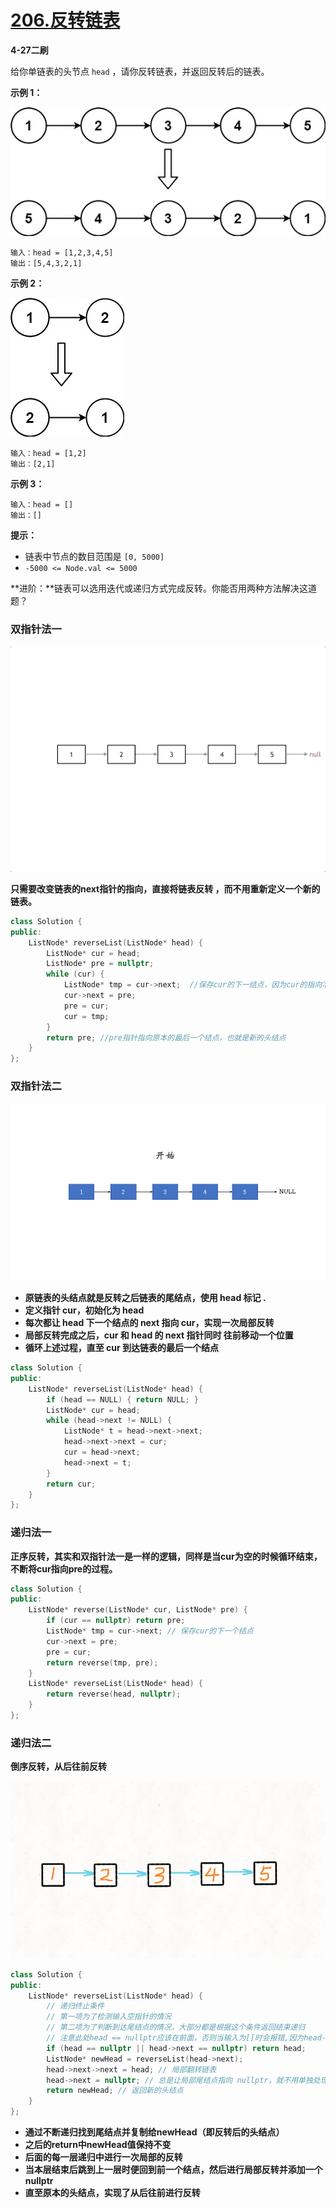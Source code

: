 # [206.反转链表](https://leetcode-cn.com/problems/reverse-linked-list/)

**4-27二刷**

给你单链表的头节点 `head` ，请你反转链表，并返回反转后的链表。

**示例 1：**

![img](../../Images/3.反转链表.assets/rev1ex1.jpg)

```
输入：head = [1,2,3,4,5]
输出：[5,4,3,2,1]
```

**示例 2：**

![img](../../Images/3.反转链表.assets/rev1ex2.jpg)

```
输入：head = [1,2]
输出：[2,1]
```

**示例 3：**

```
输入：head = []
输出：[]
```

**提示：**

- 链表中节点的数目范围是 `[0, 5000]`
- `-5000 <= Node.val <= 5000`

**进阶：**链表可以选用迭代或递归方式完成反转。你能否用两种方法解决这道题？

### 双指针法一

![img](../../Images/3.反转链表.assets/008eGmZEly1gnrf1oboupg30gy0c44qp.gif)

**只需要改变链表的next指针的指向，直接将链表反转 ，而不用重新定义一个新的链表。**

```c++
class Solution {
public:
    ListNode* reverseList(ListNode* head) {
        ListNode* cur = head;
        ListNode* pre = nullptr;
        while (cur) {
            ListNode* tmp = cur->next;	//保存cur的下一结点，因为cur的指向准备改变
            cur->next = pre;
            pre = cur;
            cur = tmp;
        }
        return pre;	//pre指针指向原本的最后一个结点，也就是新的头结点
    }
};
```

### 双指针法二

![img](../../Images/3.反转链表.assets/1c8927d9ff605502793d81ab344dbc17e16d6db2d8dd789045f56af432079519.gif)

- **原链表的头结点就是反转之后链表的尾结点，使用 head 标记 .**
- **定义指针 cur，初始化为 head**
- **每次都让 head 下一个结点的 next 指向 cur，实现一次局部反转**
- **局部反转完成之后，cur 和 head 的 next 指针同时 往前移动一个位置**
- **循环上述过程，直至 cur 到达链表的最后一个结点** 

```c++
class Solution {
public:
    ListNode* reverseList(ListNode* head) {
        if (head == NULL) { return NULL; }
        ListNode* cur = head;
        while (head->next != NULL) {
            ListNode* t = head->next->next;
            head->next->next = cur;
            cur = head->next;
            head->next = t;
        }
        return cur;
    }
};
```

### 递归法一

**正序反转，其实和双指针法一是一样的逻辑，同样是当cur为空的时候循环结束，不断将cur指向pre的过程。**

```c++
class Solution {
public:
    ListNode* reverse(ListNode* cur, ListNode* pre) {
        if (cur == nullptr) return pre;
        ListNode* tmp = cur->next; // 保存cur的下一个结点
        cur->next = pre;
        pre = cur;
        return reverse(tmp, pre);
    }
    ListNode* reverseList(ListNode* head) {
        return reverse(head, nullptr);
    }
};
```

### 递归法二

**倒序反转，从后往前反转**

![递归.gif](../../Images/3.反转链表.assets/dacd1bf55dec5c8b38d0904f26e472e2024fc8bee4ea46e3aa676f340ba1eb9d-递归.gif)

```c++
class Solution {
public:
    ListNode* reverseList(ListNode* head) {
        // 递归终止条件
        // 第一项为了检测输入空指针的情况
        // 第二项为了判断到达尾结点的情况，大部分都是根据这个条件返回结束递归
        // 注意此处head == nullptr应该在前面，否则当输入为[]时会报错,因为head->next不存在
        if (head == nullptr || head->next == nullptr) return head;
        ListNode* newHead = reverseList(head->next);
        head->next->next = head; // 局部翻转链表
        head->next = nullptr; // 总是让局部尾结点指向 nullptr，就不用单独处理原来的头结点
        return newHead; // 返回新的头结点
    }
};
```

- **通过不断递归找到尾结点并复制给newHead（即反转后的头结点）**
- **之后的return中newHead值保持不变**
- **后面的每一层递归中进行一次局部的反转**
- **当本层结束后跳到上一层时便回到前一个结点，然后进行局部反转并添加一个nullptr**
- **直至原本的头结点，实现了从后往前进行反转**
